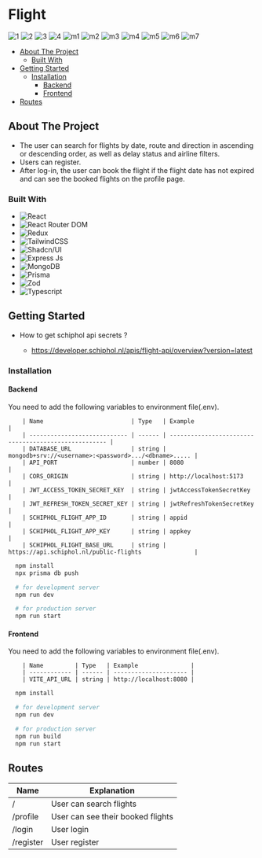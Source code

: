 # Flight

![1](https://github.com/user-attachments/assets/c86fad18-860f-4689-8394-7d8742a3f2c6)
![2](https://github.com/user-attachments/assets/c90b3dfa-3eaa-489d-a78a-fc27f9d6b7b8)
![3](https://github.com/user-attachments/assets/d86f8577-f148-44bb-8b1b-0771058eed1d)
![4](https://github.com/user-attachments/assets/394a59ca-396d-4805-aca3-3dcf2fb6e151)
![m1](https://github.com/user-attachments/assets/ffb7e4a1-6dfd-4e57-8616-231748ac8ac5)
![m2](https://github.com/user-attachments/assets/26fd864c-8ea6-4f77-956d-63794f0e0560)
![m3](https://github.com/user-attachments/assets/932fb6bd-e0f4-4153-87a2-7c93cd909617)
![m4](https://github.com/user-attachments/assets/7d65a54f-7946-4f77-b3e2-08c5843733f5)
![m5](https://github.com/user-attachments/assets/fec7cbcf-4a17-4018-8c85-c490b975a2ff)
![m6](https://github.com/user-attachments/assets/d69cf5f4-985c-4154-b83e-88b53a502579)
![m7](https://github.com/user-attachments/assets/ff0c0be0-34c4-4e0c-b309-398dd919c040)

-   [About The Project](#about-the-project)
    -   [Built With](#built-with)
-   [Getting Started](#getting-started)
    -   [Installation](#installation)
        -   [Backend](#backend)
        -   [Frontend](#frontend)
-   [Routes](#routes)

## About The Project

-   The user can search for flights by date, route and direction in ascending or descending order, as well as delay status and airline filters.
-   Users can register.
-   After log-in, the user can book the flight if the flight date has not expired and can see the booked flights on the profile page.

### Built With

-   ![React](https://img.shields.io/badge/React-20232A?style=for-the-badge&logo=react&logoColor=61DAFB)
-   ![React Router DOM](https://img.shields.io/badge/React_Router-CA4245?style=for-the-badge&logo=react-router&logoColor=white)
-   ![Redux](https://img.shields.io/badge/Redux-593D88?style=for-the-badge&logo=redux&logoColor=white)
-   ![TailwindCSS](https://img.shields.io/badge/tailwindcss-%2338B2AC.svg?style=for-the-badge&logo=tailwind-css&logoColor=white)
-   ![Shadcn/UI](https://img.shields.io/badge/shadcn%2Fui-000000?style=for-the-badge&logo=shadcnui&logoColor=white)
-   ![Express Js](https://img.shields.io/badge/Express%20js-000000?style=for-the-badge&logo=express&logoColor=white)
-   ![MongoDB](https://img.shields.io/badge/MongoDB-%234ea94b.svg?style=for-the-badge&logo=mongodb&logoColor=white)
-   ![Prisma](https://img.shields.io/badge/Prisma-3982CE?style=for-the-badge&logo=Prisma&logoColor=white)
-   ![Zod](https://img.shields.io/badge/Zod-000000?style=for-the-badge&logo=zod&logoColor=3068B7)
-   ![Typescript](https://img.shields.io/badge/TypeScript-007ACC?style=for-the-badge&logo=typescript&logoColor=white)

## Getting Started

-   How to get schiphol api secrets ?

    -   https://developer.schiphol.nl/apis/flight-api/overview?version=latest

### Installation

#### Backend

You need to add the following variables to environment file(.env).

        | Name                         | Type   | Example                                              |
        | ---------------------------- | ------ | ---------------------------------------------------- |
        | DATABASE_URL                 | string | mongodb+srv://<username>:<password>.../<dbname>..... |
        | API_PORT                     | number | 8080                                                 |
        | CORS_ORIGIN                  | string | http://localhost:5173                                |
        | JWT_ACCESS_TOKEN_SECRET_KEY  | string | jwtAccessTokenSecretKey                              |
        | JWT_REFRESH_TOKEN_SECRET_KEY | string | jwtRefreshTokenSecretKey                             |
        | SCHIPHOL_FLIGHT_APP_ID       | string | appid                                                |
        | SCHIPHOL_FLIGHT_APP_KEY      | string | appkey                                               |
        | SCHIPHOL_FLIGHT_BASE_URL     | string | https://api.schiphol.nl/public-flights               |

```bash
  npm install
  npx prisma db push

  # for development server
  npm run dev

  # for production server
  npm run start
```

#### Frontend

You need to add the following variables to environment file(.env).

        | Name         | Type   | Example               |
        | ------------ | ------ | --------------------- |
        | VITE_API_URL | string | http://localhost:8080 |

```bash
  npm install

  # for development server
  npm run dev

  # for production server
  npm run build
  npm run start
```

## Routes

| Name      | Explanation                       |
| --------- | --------------------------------- |
| /         | User can search flights           |
| /profile  | User can see their booked flights |
| /login    | User login                        |
| /register | User register                     |
